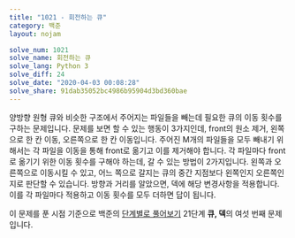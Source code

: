```yaml
---
title: "1021 - 회전하는 큐"
category: 백준
layout: nojam

solve_num: 1021
solve_name: 회전하는 큐
solve_lang: Python 3
solve_diff: 24
solve_date: "2020-04-03 00:08:28"
solve_share: 91dab35052bc4986b95904d3bd360bae
---
```


양방향 원형 큐와 비슷한 구조에서 주어지는 파일들을 빼는데 필요한 큐의 이동 횟수를 구하는 문제입니다. 문제를 보면 할 수 있는 행동이 3가지인데, front의 원소 제거, 왼쪽으로 한 칸 이동, 오른쪽으로 한 칸 이동입니다. 주어진 M개의 파일들을 모두 빼내기 위해서는 각 파일을 이동을 통해 front로 옮기고 이를 제거해야 합니다. 각 파일마다 front로 옮기기 위한 이동 횟수를 구해야 하는데, 갈 수 있는 방법이 2가지입니다. 왼쪽과 오른쪽으로 이동시킬 수 있고, 어느 쪽으로 갈지는 큐의 중간 지점보다 왼쪽인지 오른쪽인지로 판단할 수 있습니다. 방향과 거리를 알았으면, 덱에 해당 변경사항을 적용합니다. 이를 각 파일마다 적용하고 이동 횟수를 모두 더하면 답이 됩니다.

이 문제를 푼 시점 기준으로 백준의 [단계별로 풀어보기](http://noj.am/p/s) 21단계 **큐, 덱**의 여섯 번째 문제입니다.
